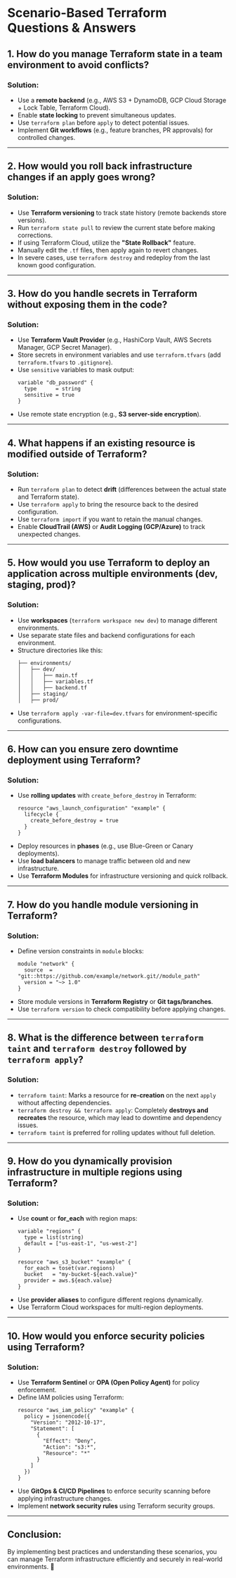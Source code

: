 # **Scenario-Based Terraform Questions & Answers**

## **1. How do you manage Terraform state in a team environment to avoid conflicts?**

### **Solution:**
- Use a **remote backend** (e.g., AWS S3 + DynamoDB, GCP Cloud Storage + Lock Table, Terraform Cloud).
- Enable **state locking** to prevent simultaneous updates.
- Use `terraform plan` before `apply` to detect potential issues.
- Implement **Git workflows** (e.g., feature branches, PR approvals) for controlled changes.

---

## **2. How would you roll back infrastructure changes if an apply goes wrong?**

### **Solution:**
- Use **Terraform versioning** to track state history (remote backends store versions).
- Run `terraform state pull` to review the current state before making corrections.
- If using Terraform Cloud, utilize the **"State Rollback"** feature.
- Manually edit the `.tf` files, then apply again to revert changes.
- In severe cases, use `terraform destroy` and redeploy from the last known good configuration.

---

## **3. How do you handle secrets in Terraform without exposing them in the code?**

### **Solution:**
- Use **Terraform Vault Provider** (e.g., HashiCorp Vault, AWS Secrets Manager, GCP Secret Manager).
- Store secrets in environment variables and use `terraform.tfvars` (add `terraform.tfvars` to `.gitignore`).
- Use `sensitive` variables to mask output: 
  ```hcl
  variable "db_password" {
    type      = string
    sensitive = true
  }
  ```
- Use remote state encryption (e.g., **S3 server-side encryption**).

---

## **4. What happens if an existing resource is modified outside of Terraform?**

### **Solution:**
- Run `terraform plan` to detect **drift** (differences between the actual state and Terraform state).
- Use `terraform apply` to bring the resource back to the desired configuration.
- Use `terraform import` if you want to retain the manual changes.
- Enable **CloudTrail (AWS)** or **Audit Logging (GCP/Azure)** to track unexpected changes.

---

## **5. How would you use Terraform to deploy an application across multiple environments (dev, staging, prod)?**

### **Solution:**
- Use **workspaces** (`terraform workspace new dev`) to manage different environments.
- Use separate state files and backend configurations for each environment.
- Structure directories like this:
  ```
  ├── environments/
  │   ├── dev/
  │   │   ├── main.tf
  │   │   ├── variables.tf
  │   │   ├── backend.tf
  │   ├── staging/
  │   ├── prod/
  ```
- Use `terraform apply -var-file=dev.tfvars` for environment-specific configurations.

---

## **6. How can you ensure zero downtime deployment using Terraform?**

### **Solution:**
- Use **rolling updates** with `create_before_destroy` in Terraform:
  ```hcl
  resource "aws_launch_configuration" "example" {
    lifecycle {
      create_before_destroy = true
    }
  }
  ```
- Deploy resources in **phases** (e.g., use Blue-Green or Canary deployments).
- Use **load balancers** to manage traffic between old and new infrastructure.
- Use **Terraform Modules** for infrastructure versioning and quick rollback.

---

## **7. How do you handle module versioning in Terraform?**

### **Solution:**
- Define version constraints in `module` blocks:
  ```hcl
  module "network" {
    source  = "git::https://github.com/example/network.git//module_path"
    version = "~> 1.0"
  }
  ```
- Store module versions in **Terraform Registry** or **Git tags/branches**.
- Use `terraform version` to check compatibility before applying changes.

---

## **8. What is the difference between `terraform taint` and `terraform destroy` followed by `terraform apply`?**

### **Solution:**
- `terraform taint`: Marks a resource for **re-creation** on the next `apply` without affecting dependencies.
- `terraform destroy && terraform apply`: Completely **destroys and recreates** the resource, which may lead to downtime and dependency issues.
- `terraform taint` is preferred for rolling updates without full deletion.

---

## **9. How do you dynamically provision infrastructure in multiple regions using Terraform?**

### **Solution:**
- Use **count** or **for_each** with region maps:
  ```hcl
  variable "regions" {
    type = list(string)
    default = ["us-east-1", "us-west-2"]
  }

  resource "aws_s3_bucket" "example" {
    for_each = toset(var.regions)
    bucket   = "my-bucket-${each.value}"
    provider = aws.${each.value}
  }
  ```
- Use **provider aliases** to configure different regions dynamically.
- Use Terraform Cloud workspaces for multi-region deployments.

---

## **10. How would you enforce security policies using Terraform?**

### **Solution:**
- Use **Terraform Sentinel** or **OPA (Open Policy Agent)** for policy enforcement.
- Define IAM policies using Terraform:
  ```hcl
  resource "aws_iam_policy" "example" {
    policy = jsonencode({
      "Version": "2012-10-17",
      "Statement": [
        {
          "Effect": "Deny",
          "Action": "s3:*",
          "Resource": "*"
        }
      ]
    })
  }
  ```
- Use **GitOps & CI/CD Pipelines** to enforce security scanning before applying infrastructure changes.
- Implement **network security rules** using Terraform security groups.

---

## **Conclusion:**
By implementing best practices and understanding these scenarios, you can manage Terraform infrastructure efficiently and securely in real-world environments. 🚀

